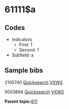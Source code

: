 # 61111$a

## Codes

-   Indicators
    -   First: 1
    -   Second: 1
-   Subfield: a

## Sample bibs

2105740 [Quicksearch](https://search.library.yale.edu/catalog/2105740) [VXWS](http://prodorbis.library.yale.edu:7014/vxws/GetHoldingsService?bibId=2105740)

5003894 [Quicksearch](https://search.library.yale.edu/catalog/5003894) [VXWS](http://prodorbis.library.yale.edu:7014/vxws/GetHoldingsService?bibId=5003894)

**Parent topic:**[611](../../tags/611/611.md)

